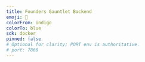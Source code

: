 ```yaml
---
title: Founders Gauntlet Backend
emoji: 🚀
colorFrom: indigo
colorTo: blue
sdk: docker
pinned: false
# Optional for clarity; PORT env is authoritative.
# port: 7860
---
```

